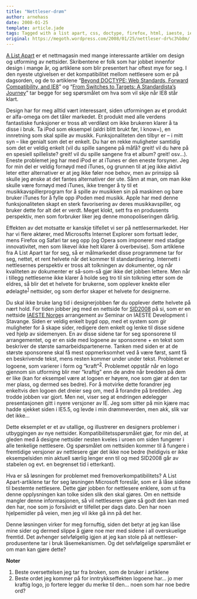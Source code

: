 ```yaml
---
title: "Nettleser-drøm"
author: arnehass
date: 2008-01-25
template: article.jade
tags: Tagged with a list apart, css, doctype, firefox, html, iaeste, ie8, internet explorer, ipod, kompatibilitet, linkedin, nettleser, opera, safari, sid2008
original: https://megoth.wordpress.com/2008/01/25/nettleser-dr%c3%b8m/
---
```


<p><a href="http://alistapart.com/">A List Apart</a> er et nettmagasin med mange interessante artikler om design og  utforming av nettsider. Skribentene er folk som har jobbet innenfor design i mange år, og artiklene som blir presentert har oftest mye for seg. I den nyeste utgivelsen er det kompatibilitet mellom nettlesere som er på dagsorden, og de to artiklene “<a href="http://www.alistapart.com/articles/beyonddoctype">Beyond DOCTYPE: Web Standards, Forward Compatibility, and IE8</a>” og “<a href="http://www.alistapart.com/articles/fromswitchestotargets">From Switches to Targets: A Standardista’s Journey</a>” tar begge for seg spørsmålet om hva som vil skje når IE8 står klart.</p>
<span class="more"></span>
<p>Design har for meg alltid vært interessant, siden utformingen av et produkt er alfa-omega om det tåler markedet. Et produkt med alle verdens fantastiske funksjoner er tross alt verdiløst om ikke brukeren klarer å ta disse i bruk. Ta iPod som eksempel (aldri blitt brukt før, I know=), en innretning som skal spille av musikk. Funksjonaliteten den tilbyr er – i mitt syn – like genialt som det er enkelt. Du har en rekke muligheter samtidig som det er veldig enkelt (vil du spille sangene på måfå? greit! vil du høre på en spesiell spilleliste? greit! vil du spille sangene fra et album? greit! osv…). Eneste problemet jeg har med iPod er at iTunes er den eneste forsyner. Jeg for min del er veldig fornøyd med iTunes, og grunnen til at jeg ikke aktivt leter etter alternativer er at jeg ikke føler noe behov, men av prinsipp så skulle jeg ønske at det fantes alternativer der ute. Sånn at man, om man ikke skulle være fornøyd med iTunes, ikke trenger å ty til et musikkavspillerprogram for å spille av musikken sin på maskinen og bare bruker iTunes for å fylle opp iPoden med musikk. Apple har med denne funksjonaliteten skapt en sterk favorisering av deres musikkavspiller, og bruker dette for alt det er verdt. Meget klokt, sett fra en produsents perspektiv, men som forbruker liker jeg denne monopoliseringen dårlig.</p>
<p>Effekten av det motsatte er kanskje tilfellet vi ser på nettlesermarkedet. Her har vi flere aktører, med Microsofts Internet Explorer som fortsatt leder, mens Firefox og Safari tar seg opp (og Opera som imponerer med stadige innovativitet, men som likevel ikke helt klarer å overbevise). Som artiklene fra A List Apart tar for seg, så er målmarkedet disse programmene tar for seg, nettet, et rent helvete når det kommer til standardisering. Internett i nettlesernes perspektiv er tross alt tolkningen av dokumenter, og når kvaliteten av dokumenter er så-som-så gjør ikke det jobben lettere. Men når i tillegg nettleserne ikke klarer å holde seg tro til sin tolkning etter som de eldres, så blir det et helvete for brukerne, som opplever knekte eller ødelagte<sup><a href="#1">1</a></sup> nettsider, og som derfor skaper et helvete for designerne.</p>
<p>Du skal ikke bruke lang tid i designerjobben før du opplever dette helvete på nært hold. For tiden jobber jeg med en nettside for <a href="http://iaeste.no/sid2008/">SID2008</a> på si, som er en nettside <a href="http://www.iaeste.no/">IAESTE Norge</a>s arrangement av Seminar on IAESTE Development i Stavange. Siden er veldig enkelt bygd opp, med et system som gir muligheter for å skape sider, redigere dem enkelt og lenke til disse sidene ved hjelp av sidemenyen. En av disse sidene tar for seg sponsorene til arrangementet, og er en side med logoene av sponsorene + en tekst som beskriver de største samarbeidspartenerne. Tanken med siden er at de største sponsorene skal få mest oppmerksomhet ved å være først, samt få en beskrivende tekst, mens resten kommer under under tekst. Problemet er logoene, som varierer i form og “kraft”<sup><a href="#2">2</a></sup>. Problemet oppstår når en logo gjennom sin utforming blir mer “kraftig” enn de andre når bredden på dem er like (kan for eksempel være at logoen er høyere, noe som gjør at den tar mer plass, og dermed ses bedre). For å motvirke dette forandrer jeg enkeltvis den logoen det dreier seg om, med å forandre på bredden. Jeg trodde jobben var gjort. Men nei, viser seg at endringen ødelegger presentasjonen gitt i nyere versjoner av IE. Jeg som sitter på min kjære mac hadde sjekket siden i IE5.5, og levde i min drømmeverden, men akk, slik var det ikke…</p>
<p>Dette eksemplet er et av utallige, og illustrerer en designers problemer i utbyggingen av nye nettsider. Kompatibilitetsspørsmålet gjør, for min del, at gleden med å designe nettsider nesten kveles i uroen om siden fungerer i alle tenkelige nettlesere. Og spørsmålet om nettsiden kommer til å fungere i fremtidige versjoner av nettlesere gjør det ikke noe bedre (heldigvis er ikke eksempelsiden min aktuell særlig lenger enn til og med SID2008 går av stabelen og evt. en begrenset tid i etterkant).</p>
<p>Hva er så løsningen for problemet med fremoverkompatibilitets? A List Apart-artiklene tar for seg løsningen Microsoft foreslår, som er å låse sidene til bestemte nettlesere. Dette gjør jobben for nettlesere enklere, som ut fra denne opplysningen kan tolke siden slik den skal gjøres. Om en nettside mangler denne informasjonen, så vil nettleseren gjøre så godt den kan med den har, noe som jo forsåvidt er tilfellet per dags dato. Den har noen hjelpemidler på veien, men jeg vil ikke gå inn på det her.</p>
<p>Denne løsningen virker for meg fornuftig, siden det betyr at jeg kan låse mine sider og dermed slippe å gjøre noe mer med sidene i all overskuelige fremtid. Det avhenger selvfølgelig igjen at jeg kan stole på at nettleser-produsentene tar i bruk låsemekanismen. Og det selvfølgelige spørsmålet er om man kan gjøre dette?</p>
<p><strong>Noter</strong></p>
<ol>
<li><a title="1" name="1"></a>Beste oversettelsen jeg tar fra broken, som de bruker i artiklene</li>
<li><a title="2" name="2"></a>Beste ordet jeg kommer på for inntrykkseffekten logoene har… jo mer kraftig logo, jo fortere legger du merke til den… noen som har noe bedre ord?</li>
</ol>
